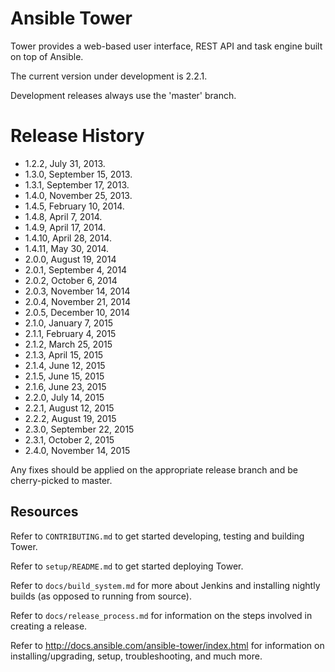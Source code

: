 Ansible Tower
=============

Tower provides a web-based user interface, REST API and task engine built on top of
Ansible.

The current version under development is 2.2.1.

Development releases always use the 'master' branch.

Release History
================

* 1.2.2, July 31, 2013.
* 1.3.0, September 15, 2013.
* 1.3.1, September 17, 2013.
* 1.4.0, November 25, 2013.
* 1.4.5, February 10, 2014.
* 1.4.8, April 7, 2014.
* 1.4.9, April 17, 2014.
* 1.4.10, April 28, 2014.
* 1.4.11, May 30, 2014.
* 2.0.0, August 19, 2014
* 2.0.1, September 4, 2014
* 2.0.2, October 6, 2014
* 2.0.3, November 14, 2014
* 2.0.4, November 21, 2014
* 2.0.5, December 10, 2014
* 2.1.0, January 7, 2015
* 2.1.1, February 4, 2015
* 2.1.2, March 25, 2015
* 2.1.3, April 15, 2015
* 2.1.4, June 12, 2015
* 2.1.5, June 15, 2015
* 2.1.6, June 23, 2015
* 2.2.0, July 14, 2015
* 2.2.1, August 12, 2015
* 2.2.2, August 19, 2015
* 2.3.0, September 22, 2015
* 2.3.1, October 2, 2015
* 2.4.0, November 14, 2015

Any fixes should be applied on the appropriate release branch and be cherry-picked to
master.

Resources
---------

Refer to `CONTRIBUTING.md` to get started developing, testing and building Tower.

Refer to `setup/README.md` to get started deploying Tower.

Refer to `docs/build_system.md` for more about Jenkins and installing nightly builds (as opposed to running from source).

Refer to `docs/release_process.md` for information on the steps involved in creating a release.

Refer to http://docs.ansible.com/ansible-tower/index.html for information on installing/upgrading, setup, troubleshooting, and much more.
